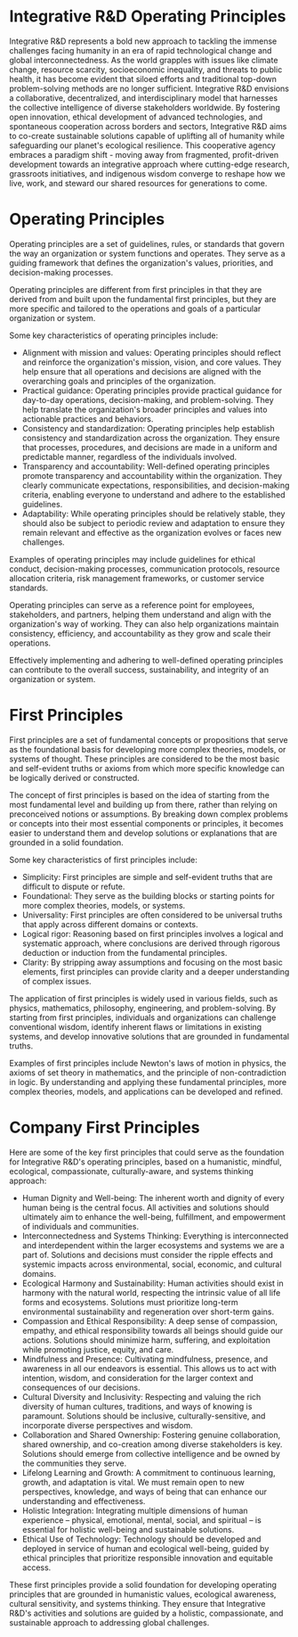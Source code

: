 # Integrative R&D Operating Principles

Integrative R&D represents a bold new approach to tackling the immense challenges facing humanity in an era of rapid technological change and global interconnectedness. As the world grapples with issues like climate change, resource scarcity, socioeconomic inequality, and threats to public health, it has become evident that siloed efforts and traditional top-down problem-solving methods are no longer sufficient. Integrative R&D envisions a collaborative, decentralized, and interdisciplinary model that harnesses the collective intelligence of diverse stakeholders worldwide. By fostering open innovation, ethical development of advanced technologies, and spontaneous cooperation across borders and sectors, Integrative R&D aims to co-create sustainable solutions capable of uplifting all of humanity while safeguarding our planet's ecological resilience. This cooperative agency embraces a paradigm shift - moving away from fragmented, profit-driven development towards an integrative approach where cutting-edge research, grassroots initiatives, and indigenous wisdom converge to reshape how we live, work, and steward our shared resources for generations to come.

# Operating Principles

Operating principles are a set of guidelines, rules, or standards that govern the way an organization or system functions and operates. They serve as a guiding framework that defines the organization's values, priorities, and decision-making processes.

Operating principles are different from first principles in that they are derived from and built upon the fundamental first principles, but they are more specific and tailored to the operations and goals of a particular organization or system.

Some key characteristics of operating principles include:

- Alignment with mission and values: Operating principles should reflect and reinforce the organization's mission, vision, and core values. They help ensure that all operations and decisions are aligned with the overarching goals and principles of the organization.
- Practical guidance: Operating principles provide practical guidance for day-to-day operations, decision-making, and problem-solving. They help translate the organization's broader principles and values into actionable practices and behaviors.
- Consistency and standardization: Operating principles help establish consistency and standardization across the organization. They ensure that processes, procedures, and decisions are made in a uniform and predictable manner, regardless of the individuals involved.
- Transparency and accountability: Well-defined operating principles promote transparency and accountability within the organization. They clearly communicate expectations, responsibilities, and decision-making criteria, enabling everyone to understand and adhere to the established guidelines.
- Adaptability: While operating principles should be relatively stable, they should also be subject to periodic review and adaptation to ensure they remain relevant and effective as the organization evolves or faces new challenges.

Examples of operating principles may include guidelines for ethical conduct, decision-making processes, communication protocols, resource allocation criteria, risk management frameworks, or customer service standards.

Operating principles can serve as a reference point for employees, stakeholders, and partners, helping them understand and align with the organization's way of working. They can also help organizations maintain consistency, efficiency, and accountability as they grow and scale their operations.

Effectively implementing and adhering to well-defined operating principles can contribute to the overall success, sustainability, and integrity of an organization or system.

# First Principles

First principles are a set of fundamental concepts or propositions that serve as the foundational basis for developing more complex theories, models, or systems of thought. These principles are considered to be the most basic and self-evident truths or axioms from which more specific knowledge can be logically derived or constructed.

The concept of first principles is based on the idea of starting from the most fundamental level and building up from there, rather than relying on preconceived notions or assumptions. By breaking down complex problems or concepts into their most essential components or principles, it becomes easier to understand them and develop solutions or explanations that are grounded in a solid foundation.

Some key characteristics of first principles include:

- Simplicity: First principles are simple and self-evident truths that are difficult to dispute or refute.
- Foundational: They serve as the building blocks or starting points for more complex theories, models, or systems.
- Universality: First principles are often considered to be universal truths that apply across different domains or contexts.
- Logical rigor: Reasoning based on first principles involves a logical and systematic approach, where conclusions are derived through rigorous deduction or induction from the fundamental principles.
- Clarity: By stripping away assumptions and focusing on the most basic elements, first principles can provide clarity and a deeper understanding of complex issues.

The application of first principles is widely used in various fields, such as physics, mathematics, philosophy, engineering, and problem-solving. By starting from first principles, individuals and organizations can challenge conventional wisdom, identify inherent flaws or limitations in existing systems, and develop innovative solutions that are grounded in fundamental truths.

Examples of first principles include Newton's laws of motion in physics, the axioms of set theory in mathematics, and the principle of non-contradiction in logic. By understanding and applying these fundamental principles, more complex theories, models, and applications can be developed and refined.

# Company First Principles

Here are some of the key first principles that could serve as the foundation for Integrative R&D's operating principles, based on a humanistic, mindful, ecological, compassionate, culturally-aware, and systems thinking approach:

- Human Dignity and Well-being: The inherent worth and dignity of every human being is the central focus. All activities and solutions should ultimately aim to enhance the well-being, fulfillment, and empowerment of individuals and communities.
- Interconnectedness and Systems Thinking: Everything is interconnected and interdependent within the larger ecosystems and systems we are a part of. Solutions and decisions must consider the ripple effects and systemic impacts across environmental, social, economic, and cultural domains.
- Ecological Harmony and Sustainability: Human activities should exist in harmony with the natural world, respecting the intrinsic value of all life forms and ecosystems. Solutions must prioritize long-term environmental sustainability and regeneration over short-term gains.
- Compassion and Ethical Responsibility: A deep sense of compassion, empathy, and ethical responsibility towards all beings should guide our actions. Solutions should minimize harm, suffering, and exploitation while promoting justice, equity, and care.
- Mindfulness and Presence: Cultivating mindfulness, presence, and awareness in all our endeavors is essential. This allows us to act with intention, wisdom, and consideration for the larger context and consequences of our decisions.
- Cultural Diversity and Inclusivity: Respecting and valuing the rich diversity of human cultures, traditions, and ways of knowing is paramount. Solutions should be inclusive, culturally-sensitive, and incorporate diverse perspectives and wisdom.
- Collaboration and Shared Ownership: Fostering genuine collaboration, shared ownership, and co-creation among diverse stakeholders is key. Solutions should emerge from collective intelligence and be owned by the communities they serve.
- Lifelong Learning and Growth: A commitment to continuous learning, growth, and adaptation is vital. We must remain open to new perspectives, knowledge, and ways of being that can enhance our understanding and effectiveness.
- Holistic Integration: Integrating multiple dimensions of human experience – physical, emotional, mental, social, and spiritual – is essential for holistic well-being and sustainable solutions.
- Ethical Use of Technology: Technology should be developed and deployed in service of human and ecological well-being, guided by ethical principles that prioritize responsible innovation and equitable access.

These first principles provide a solid foundation for developing operating principles that are grounded in humanistic values, ecological awareness, cultural sensitivity, and systems thinking. They ensure that Integrative R&D's activities and solutions are guided by a holistic, compassionate, and sustainable approach to addressing global challenges.
